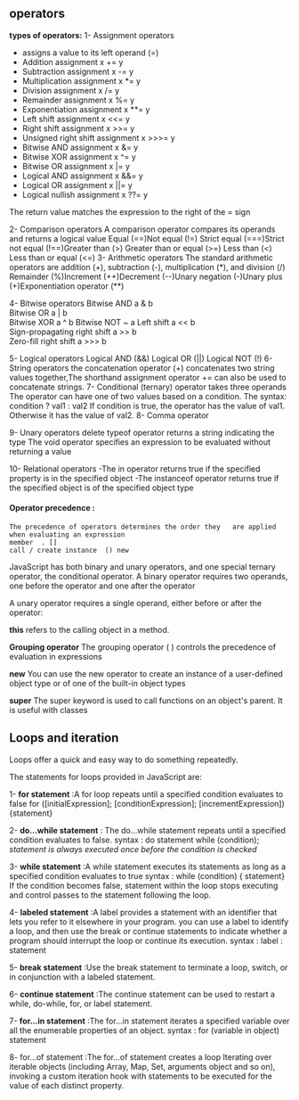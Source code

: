 ## operators 

**types of operators:**
1- Assignment operators
+ assigns a value to its left operand (=)
+ Addition assignment	x += y	
+ Subtraction assignment	x -= y	
+ Multiplication assignment	x *= y	 
+ Division assignment	x /= y	
+ Remainder assignment	x %= y	
+ Exponentiation assignment	x **= y	
+ Left shift assignment	x <<= y	
+ Right shift assignment	x >>= y	
+ Unsigned right shift assignment	x >>>= y
+ Bitwise AND assignment	x &= y	
+ Bitwise XOR assignment	x ^= y	
+ Bitwise OR assignment	x |= y	
+ Logical AND assignment	x &&= y	
+ Logical OR assignment	x ||= y	
+ Logical nullish assignment	x ??= y

The return value matches the expression to the right of the = sign

2- Comparison operators
A comparison operator compares its operands and returns a logical value 
Equal (==)Not equal (!=) Strict equal (===)Strict not equal (!==)Greater than (>) Greater than or equal (>=) Less than (<)
Less than or equal (<=)
3- Arithmetic operators
The standard arithmetic operators are addition (+), subtraction (-), multiplication (*), and division (/)
Remainder (%)Increment (++)Decrement (--)Unary negation (-)Unary plus (+)Exponentiation operator (**)

4- Bitwise operators
	Bitwise AND	a & b	
	Bitwise OR	a | b	
	Bitwise XOR	a ^ b
	Bitwise NOT	~ a
	Left shift	a << b	
	Sign-propagating right shift	a >> b	
	Zero-fill right shift	a >>> b

5- Logical operators
	Logical AND (&&)
	Logical OR (||)
	Logical NOT (!)
6- String operators
	 the concatenation operator (+) concatenates two 		string values together,The shorthand 		assignment operator += can also be used to 		concatenate strings.
7- Conditional (ternary) operator
	takes three operands The operator can have one of two 	values based on a condition. The syntax:
	condition ? val1 : val2 If condition is true, the 	operator has the value of val1. Otherwise it has the 	value of val2.
8- Comma operator

9- Unary operators
	delete
	typeof operator returns a string indicating the type 
	The void operator specifies an expression to be 	evaluated without returning a value
	
10- Relational operators
	-The in operator returns true if the specified 	property is in the specified object
	-The instanceof operator returns true if the specified 	object is of the specified object type
	
#### Operator precedence :
	The precedence of operators determines the order they 	are applied when evaluating an expression
	member	. []
	call / create instance	() new

JavaScript has both binary and unary operators, and one special ternary operator, the conditional operator.
A binary operator requires two operands, one before the operator and one after the operator

A unary operator requires a single operand, either before or after the operator:


**this** refers to the calling object in a method.

**Grouping operator**
The grouping operator ( ) controls the precedence of evaluation in expressions

**new**
You can use the new operator to create an instance of a user-defined object type or of one of the built-in object types

**super**
The super keyword is used to call functions on an object's parent. It is useful with classes

## Loops and iteration
Loops offer a quick and easy way to do something repeatedly.

The statements for loops provided in JavaScript are:

1- **for statement** :A for loop repeats until a specified condition evaluates to false
for ([initialExpression]; [conditionExpression]; [incrementExpression])
  {statement}

2- **do...while statement** : The do...while statement repeats until a specified condition evaluates to false.
syntax :
do
  statement
while (condition);
*statement is always executed once before the condition is checked*


3- **while statement** :A while statement executes its statements as long as a specified condition evaluates to true
syntax :
while (condition)
 { statement}
If the condition becomes false, statement within the loop stops executing and control passes to the statement following the loop.

4- **labeled statement** :A label provides a statement with an identifier that lets you refer to it elsewhere in your program.
you can use a label to identify a loop, and then use the break or continue statements to indicate whether a program should interrupt the loop or continue its execution.
syntax :
label :
   statement

5- **break statement** :Use the break statement to terminate a loop, switch, or in conjunction with a labeled statement.


6- **continue statement** :The continue statement can be used to restart a while, do-while, for, or label statement.

7- **for...in statement** :The for...in statement iterates a specified variable over all the enumerable properties of an object.
syntax :
for (variable in object)
  statement

8- for...of statement :The for...of statement creates a loop Iterating over iterable objects (including Array, Map, Set, arguments object and so on), invoking a custom iteration hook with statements to be executed for the value of each distinct property.





